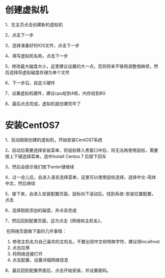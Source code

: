 # 创建虚拟机

1、在主页点击创建新的虚拟机

2、点击下一步

3、选择准备好的IOS文件，点击下一步

4、填写虚拟机名称，点击下一步

5、修改最大磁盘大小，这里建议设置的大一点，否则将来不够用调整很麻烦，然后选择将虚拟磁盘存储为单个文件

6、下一步后，自定义硬件

7、设置虚拟机硬件，建议cpu给到4核，内存给到8G

8、最后点击完成，虚拟机就创建完毕了



# 安装CentOS7

1、启动刚刚创建的虚拟机，开始安装CentOS7系统

2、启动后需要选择安装菜单，将鼠标移入黑窗口中后，将无法再使用鼠标，需要按上下键选择菜单。选中Install Centos 7 后按下回车

3、然后会提示我们按下enter键继续

4、过一会儿后，会进入语言选择菜单，这里可以使用鼠标选择。选择中文-简体中文，然后继续

5、接下来，会进入安装配置页面，鼠标向下滚动后，找到系统-安装位置配置，点击

6、选择刚刚添加的磁盘，并点击完成

7、然后回到配置页面，这次点击《网络和主机名》，

​     在网络页面做下面的几件事情：

1. 修改主机名为自己喜欢的主机名，不要出现中文和特殊字符，建议用localhost
2. 点击应用
3. 将网络连接打开
4. 点击配置，设置详细网络信息

8、最后回到配置界面后，点击开始安装，并设置密码。
